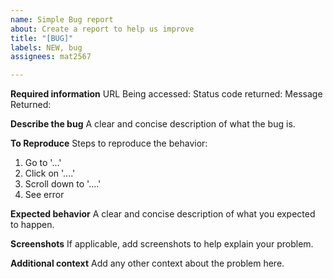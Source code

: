 ```yaml
---
name: Simple Bug report
about: Create a report to help us improve
title: "[BUG]"
labels: NEW, bug
assignees: mat2567

---
```


**Required information**
URL Being accessed:
Status code returned:
Message Returned:

**Describe the bug**
A clear and concise description of what the bug is.

**To Reproduce**
Steps to reproduce the behavior:
1. Go to '...'
2. Click on '....'
3. Scroll down to '....'
4. See error

**Expected behavior**
A clear and concise description of what you expected to happen.

**Screenshots**
If applicable, add screenshots to help explain your problem.


**Additional context**
Add any other context about the problem here.

